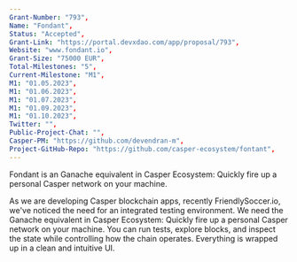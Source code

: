 ```yaml
---
Grant-Number: "793",
Name: "Fondant",
Status: "Accepted",
Grant-Link: "https://portal.devxdao.com/app/proposal/793",
Website: "www.fondant.io",
Grant-Size:	"75000 EUR",
Total-Milestones: "5",
Current-Milestone: "M1",
M1: "01.05.2023",
M1: "01.06.2023",
M1: "01.07.2023",
M1: "01.09.2023",
M1: "01.10.2023",
Twitter: "",
Public-Project-Chat: "",
Casper-PM: "https://github.com/devendran-m",
Project-GitHub-Repo: "https://github.com/casper-ecosystem/fontant",
---
```

<!--lang:en--> 
Fondant is an Ganache equivalent in Casper Ecosystem: Quickly fire up a personal Casper network on your machine.

As we are developing Casper blockchain apps, recently FriendlySoccer.io, we've noticed the need for an integrated testing environment. We need the Ganache equivalent in Casper Ecosystem: Quickly fire up a personal Casper network on your machine. You can run tests, explore blocks, and inspect the state while controlling how the chain operates. Everything is wrapped up in a clean and intuitive UI.
<!--lang:es--] 
test
<!--lang:de--] 
test
<!--lang:fr--] 
test
<!--lang:pl--] 
test
<!--lang:uk--] 
test
[!--lang:*-->  
